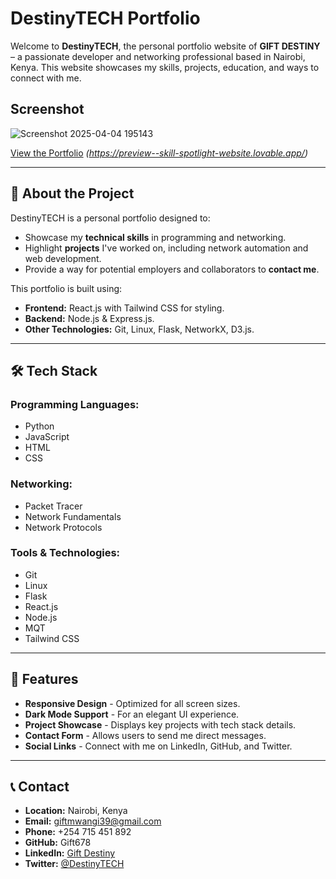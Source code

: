 # DestinyTECH Portfolio

Welcome to **DestinyTECH**, the personal portfolio website of **GIFT DESTINY** – a passionate developer and networking professional based in Nairobi, Kenya. This website showcases my skills, projects, education, and ways to connect with me.

## Screenshot
![Screenshot 2025-04-04 195143](https://github.com/user-attachments/assets/047e6f7f-f8b7-42a5-8de7-4f36ff478114)


[View the Portfolio](#) *(https://preview--skill-spotlight-website.lovable.app/)*

---

## 📌 About the Project

DestinyTECH is a personal portfolio designed to:

- Showcase my **technical skills** in programming and networking.
- Highlight **projects** I've worked on, including network automation and web development.
- Provide a way for potential employers and collaborators to **contact me**.

This portfolio is built using:

- **Frontend:** React.js with Tailwind CSS for styling.
- **Backend:** Node.js & Express.js.
- **Other Technologies:** Git, Linux, Flask, NetworkX, D3.js.

---

## 🛠 Tech Stack

### Programming Languages:
- Python
- JavaScript
- HTML
- CSS

### Networking:
- Packet Tracer
- Network Fundamentals
- Network Protocols

### Tools & Technologies:
- Git
- Linux
- Flask
- React.js
- Node.js
- MQT
- Tailwind CSS

---

## 📂 Features

- **Responsive Design** - Optimized for all screen sizes.
- **Dark Mode Support** - For an elegant UI experience.
- **Project Showcase** - Displays key projects with tech stack details.
- **Contact Form** - Allows users to send me direct messages.
- **Social Links** - Connect with me on LinkedIn, GitHub, and Twitter.

---

## 📞 Contact

- **Location:** Nairobi, Kenya
- **Email:** [giftmwangi39@gmail.com](mailto:giftmwangi39@gmail.com)
- **Phone:** +254 715 451 892
- **GitHub:** Gift678
- **LinkedIn:** [Gift Destiny](https://linkedin.com/in/your-profile)
- **Twitter:** [@DestinyTECH](https://twitter.com/your-profile)



